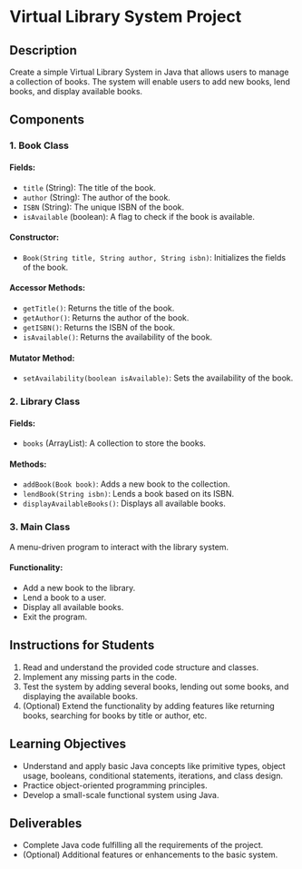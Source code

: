 
# Virtual Library System Project

## Description
Create a simple Virtual Library System in Java that allows users to manage a collection of books. The system will enable users to add new books, lend books, and display available books.

## Components

### 1. Book Class
#### Fields:
- `title` (String): The title of the book.
- `author` (String): The author of the book.
- `ISBN` (String): The unique ISBN of the book.
- `isAvailable` (boolean): A flag to check if the book is available.

#### Constructor:
- `Book(String title, String author, String isbn)`: Initializes the fields of the book.

#### Accessor Methods:
- `getTitle()`: Returns the title of the book.
- `getAuthor()`: Returns the author of the book.
- `getISBN()`: Returns the ISBN of the book.
- `isAvailable()`: Returns the availability of the book.

#### Mutator Method:
- `setAvailability(boolean isAvailable)`: Sets the availability of the book.

### 2. Library Class
#### Fields:
- `books` (ArrayList<Book>): A collection to store the books.

#### Methods:
- `addBook(Book book)`: Adds a new book to the collection.
- `lendBook(String isbn)`: Lends a book based on its ISBN.
- `displayAvailableBooks()`: Displays all available books.

### 3. Main Class
A menu-driven program to interact with the library system.

#### Functionality:
- Add a new book to the library.
- Lend a book to a user.
- Display all available books.
- Exit the program.

## Instructions for Students
1. Read and understand the provided code structure and classes.
2. Implement any missing parts in the code.
3. Test the system by adding several books, lending out some books, and displaying the available books.
4. (Optional) Extend the functionality by adding features like returning books, searching for books by title or author, etc.

## Learning Objectives
- Understand and apply basic Java concepts like primitive types, object usage, booleans, conditional statements, iterations, and class design.
- Practice object-oriented programming principles.
- Develop a small-scale functional system using Java.

## Deliverables
- Complete Java code fulfilling all the requirements of the project.
- (Optional) Additional features or enhancements to the basic system.
